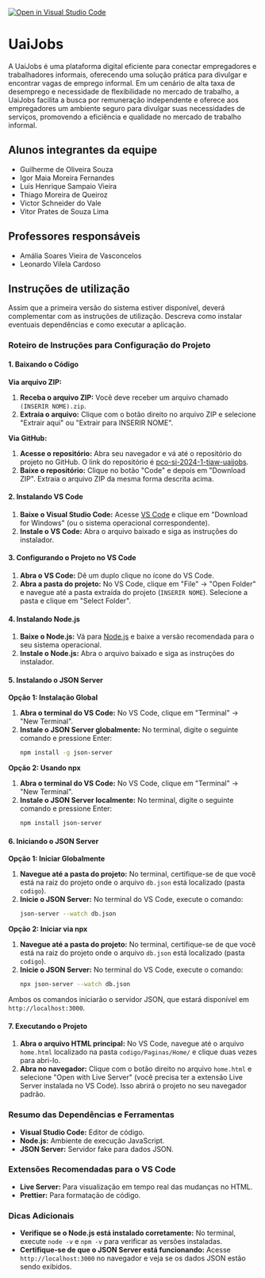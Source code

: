 [![Open in Visual Studio Code](https://classroom.github.com/assets/open-in-vscode-718a45dd9cf7e7f842a935f5ebbe5719a5e09af4491e668f4dbf3b35d5cca122.svg)](https://classroom.github.com/online_ide?assignment_repo_id=14412781&assignment_repo_type=AssignmentRepo)
# UaiJobs
A UaiJobs é uma plataforma digital eficiente para conectar empregadores e trabalhadores informais, oferecendo uma solução prática para divulgar e encontrar vagas de emprego informal. Em um cenário de alta taxa de desemprego e necessidade de flexibilidade no mercado de trabalho, a UaiJobs facilita a busca por remuneração independente e oferece aos empregadores um ambiente seguro para divulgar suas necessidades de serviços, promovendo a eficiência e qualidade no mercado de trabalho informal.

## Alunos integrantes da equipe

* Guilherme de Oliveira Souza
* Igor Maia Moreira Fernandes
* Luis Henrique Sampaio Vieira
* Thiago Moreira de Queiroz
* Victor Schneider do Vale
* Vitor Prates de Souza Lima

## Professores responsáveis

* Amália Soares Vieira de Vasconcelos
* Leonardo Vilela Cardoso

## Instruções de utilização

Assim que a primeira versão do sistema estiver disponível, deverá complementar com as instruções de utilização. Descreva como instalar eventuais dependências e como executar a aplicação.

### Roteiro de Instruções para Configuração do Projeto

#### 1. Baixando o Código
**Via arquivo ZIP:**
1. **Receba o arquivo ZIP:** Você deve receber um arquivo chamado `(INSERIR NOME).zip`.
2. **Extraia o arquivo:** Clique com o botão direito no arquivo ZIP e selecione "Extrair aqui" ou "Extrair para INSERIR NOME".

**Via GitHub:**
1. **Acesse o repositório:** Abra seu navegador e vá até o repositório do projeto no GitHub. O link do repositório é [pco-si-2024-1-tiaw-uaijobs](https://github.com/ICEI-PUC-Minas-PCO-SI/pco-si-2024-1-tiaw-uaijobs).
2. **Baixe o repositório:** Clique no botão "Code" e depois em "Download ZIP". Extraia o arquivo ZIP da mesma forma descrita acima.

#### 2. Instalando VS Code
1. **Baixe o Visual Studio Code:** Acesse [VS Code](https://code.visualstudio.com/) e clique em "Download for Windows" (ou o sistema operacional correspondente).
2. **Instale o VS Code:** Abra o arquivo baixado e siga as instruções do instalador.

#### 3. Configurando o Projeto no VS Code
1. **Abra o VS Code:** Dê um duplo clique no ícone do VS Code.
2. **Abra a pasta do projeto:** No VS Code, clique em "File" -> "Open Folder" e navegue até a pasta extraída do projeto (`INSERIR NOME`). Selecione a pasta e clique em "Select Folder".

#### 4. Instalando Node.js
1. **Baixe o Node.js:** Vá para [Node.js](https://nodejs.org/) e baixe a versão recomendada para o seu sistema operacional.
2. **Instale o Node.js:** Abra o arquivo baixado e siga as instruções do instalador.

#### 5. Instalando o JSON Server
**Opção 1: Instalação Global**
1. **Abra o terminal do VS Code:** No VS Code, clique em "Terminal" -> "New Terminal".
2. **Instale o JSON Server globalmente:** No terminal, digite o seguinte comando e pressione Enter:
   ```bash
   npm install -g json-server
   ```

**Opção 2: Usando npx**
1. **Abra o terminal do VS Code:** No VS Code, clique em "Terminal" -> "New Terminal".
2. **Instale o JSON Server localmente:** No terminal, digite o seguinte comando e pressione Enter:
   ```bash
   npm install json-server
   ```

#### 6. Iniciando o JSON Server
**Opção 1: Iniciar Globalmente**
1. **Navegue até a pasta do projeto:** No terminal, certifique-se de que você está na raiz do projeto onde o arquivo `db.json` está localizado (pasta `codigo`).
2. **Inicie o JSON Server:** No terminal do VS Code, execute o comando:
   ```bash
   json-server --watch db.json
   ```

**Opção 2: Iniciar via npx**
1. **Navegue até a pasta do projeto:** No terminal, certifique-se de que você está na raiz do projeto onde o arquivo `db.json` está localizado (pasta `codigo`).
2. **Inicie o JSON Server:** No terminal do VS Code, execute o comando:
   ```bash
   npx json-server --watch db.json
   ```
   
Ambos os comandos iniciarão o servidor JSON, que estará disponível em `http://localhost:3000`.

#### 7. Executando o Projeto
1. **Abra o arquivo HTML principal:** No VS Code, navegue até o arquivo `home.html` localizado na pasta `codigo/Paginas/Home/` e clique duas vezes para abri-lo.
2. **Abra no navegador:** Clique com o botão direito no arquivo `home.html` e selecione "Open with Live Server" (você precisa ter a extensão Live Server instalada no VS Code). Isso abrirá o projeto no seu navegador padrão.

### Resumo das Dependências e Ferramentas
- **Visual Studio Code:** Editor de código.
- **Node.js:** Ambiente de execução JavaScript.
- **JSON Server:** Servidor fake para dados JSON.

### Extensões Recomendadas para o VS Code
- **Live Server:** Para visualização em tempo real das mudanças no HTML.
- **Prettier:** Para formatação de código.

### Dicas Adicionais
- **Verifique se o Node.js está instalado corretamente:** No terminal, execute `node -v` e `npm -v` para verificar as versões instaladas.
- **Certifique-se de que o JSON Server está funcionando:** Acesse `http://localhost:3000` no navegador e veja se os dados JSON estão sendo exibidos.

